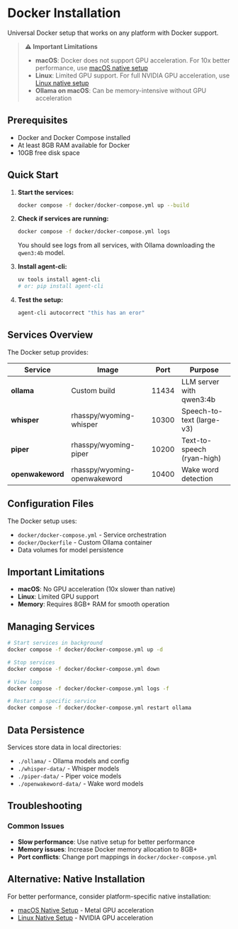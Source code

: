 # Docker Installation

Universal Docker setup that works on any platform with Docker support.

> **⚠️ Important Limitations**
>
> - **macOS**: Docker does not support GPU acceleration. For 10x better performance, use [macOS native setup](macos.md)
> - **Linux**: Limited GPU support. For full NVIDIA GPU acceleration, use [Linux native setup](linux.md)
> - **Ollama on macOS**: Can be memory-intensive without GPU acceleration

## Prerequisites

- Docker and Docker Compose installed
- At least 8GB RAM available for Docker
- 10GB free disk space

## Quick Start

1. **Start the services:**

   ```bash
   docker compose -f docker/docker-compose.yml up --build
   ```

2. **Check if services are running:**

   ```bash
   docker compose -f docker/docker-compose.yml logs
   ```

   You should see logs from all services, with Ollama downloading the `qwen3:4b` model.

3. **Install agent-cli:**

   ```bash
   uv tools install agent-cli
   # or: pip install agent-cli
   ```

4. **Test the setup:**
   ```bash
   agent-cli autocorrect "this has an eror"
   ```

## Services Overview

The Docker setup provides:

| Service          | Image                        | Port  | Purpose                    |
| ---------------- | ---------------------------- | ----- | -------------------------- |
| **ollama**       | Custom build                 | 11434 | LLM server with qwen3:4b   |
| **whisper**      | rhasspy/wyoming-whisper      | 10300 | Speech-to-text (large-v3)  |
| **piper**        | rhasspy/wyoming-piper        | 10200 | Text-to-speech (ryan-high) |
| **openwakeword** | rhasspy/wyoming-openwakeword | 10400 | Wake word detection        |

## Configuration Files

The Docker setup uses:

- `docker/docker-compose.yml` - Service orchestration
- `docker/Dockerfile` - Custom Ollama container
- Data volumes for model persistence

## Important Limitations

- **macOS**: No GPU acceleration (10x slower than native)
- **Linux**: Limited GPU support
- **Memory**: Requires 8GB+ RAM for smooth operation

## Managing Services

```bash
# Start services in background
docker compose -f docker/docker-compose.yml up -d

# Stop services
docker compose -f docker/docker-compose.yml down

# View logs
docker compose -f docker/docker-compose.yml logs -f

# Restart a specific service
docker compose -f docker/docker-compose.yml restart ollama
```

## Data Persistence

Services store data in local directories:

- `./ollama/` - Ollama models and config
- `./whisper-data/` - Whisper models
- `./piper-data/` - Piper voice models
- `./openwakeword-data/` - Wake word models

## Troubleshooting

### Common Issues

- **Slow performance**: Use native setup for better performance
- **Memory issues**: Increase Docker memory allocation to 8GB+
- **Port conflicts**: Change port mappings in `docker/docker-compose.yml`

## Alternative: Native Installation

For better performance, consider platform-specific native installation:

- [macOS Native Setup](macos.md) - Metal GPU acceleration
- [Linux Native Setup](linux.md) - NVIDIA GPU acceleration
